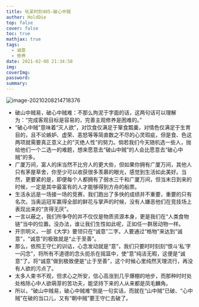 ```yaml
---
title: 吼呆时刻405-破心中贼
author: HoldDie
top: false
cover: false
toc: true
mathjax: true
tags:
  - 诚意
  - 修养
date: 2021-02-08 21:34:58
img:
coverImg:
password:
summary:
---
```


![image-20210208214718376](https://cdn.jsdelivr.net/gh/HoldDie/img1/20210208214718.png)

- 破山中贼易，破心中贼难：不那么拘泥于字面的话，这两句话可以理解为：“完成客观目标是容易的，完善主观修养是困难的。”
- “破心中贼”意味着“灭人欲”，对饮食仅满足于箪食瓢羹，对情色仅满足于生育目的，且不论嫉妒、虚荣、恚怒等等简直数之不尽的心灵瑕疵，但是食、色这两项就需要真正意义上的“灭绝人性”的努力。倘若我们今天随机选一些人，抛给他们一个二选一的难题，想来愿意去“破山中贼”的人会比愿意去“破心中贼”的多。
- 广厦万间，富人的床当然不比穷人的更大些，但如果你拥有广厦万间，其他人只有茅屋草舍，你至少可以收获很多羡慕的眼光，感觉到生活如此美好。当然，更要紧的是，即便每个人都拥有了弱水三千和广厦万间，但当末日到来的时候，一定是其中最富有的人才能够得到方舟的船票。
- 生活永远是一场接一场的竞赛，我们跑出了多快的成绩并不重要，重要的只有名次。当奥运冠军赢得全部的鲜花与掌声的时候，没有人嫌恶他们在竞技场上表现出来的“贪得无厌”。
- 一言以蔽之，我们所争夺的并不仅仅是物质资源本身，更是我们在“人类食物链”当中的位置。没办法，谁让我们生性如此呢，正如任一群居动物一样。
- 开宗明义，一部《大学》要领只在“诚意”二字。人要通过“格物”来达到“诚意”，“诚意”的极致就是“止于至善”。
- 那么，依照王守仁的训诂，心念发动就是“意”，我们只要时时刻刻“恨斗‘私’字一闪念”，将所有不道德的念头扼杀在摇篮中，使“意”纯洁无暇，这便是“诚意”了。将“诚意”做到极致便是“止于至善”，这个时候心里纯然天理流行，再没有人欲的污点了。
- 太多人束书不观，但求心之所安，信心高涨到几乎爆棚的地步，而那种时时处处格除心中人欲萌芽的苦功夫，能坚持下来的人从来都是凤毛麟角。
- 所以，“破山中贼易，破心中贼难”倒是一句实话，而就在“山中贼”已破、“心中贼”在破的当口儿，又有“朝中贼”要王守仁去破了。